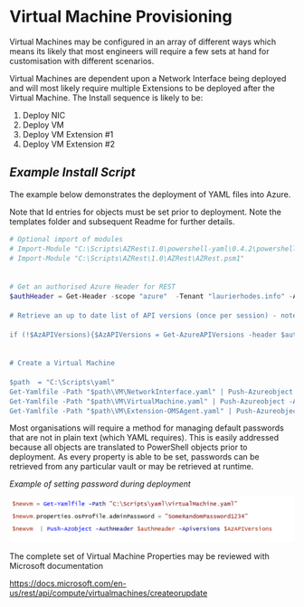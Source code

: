 # Virtual Machine Provisioning 
Virtual Machines may be configured in an array of different ways which means its likely that most engineers will require a few sets at hand for customisation with different scenarios.

Virtual Machines are dependent upon a Network Interface being deployed and will most likely require multiple Extensions to be deployed after the Virtual Machine.  The Install sequence is likely to be:

1. Deploy NIC
2. Deploy VM
3. Deploy VM Extension #1
4. Deploy VM Extension #2

## *Example Install Script*

The example below demonstrates the deployment of YAML files into Azure.  

Note that Id entries for objects must be set prior to deployment.  Note the templates folder and subsequent Readme for further details.

```powershell
# Optional import of modules
# Import-Module "C:\Scripts\AZRest\1.0\powershell-yaml\0.4.2\powershell-yaml.psm1" 
# Import-Module "C:\Scripts\AZRest\1.0\AZRest\AZRest.psm1" 


# Get an authorised Azure Header for REST
$authHeader = Get-Header -scope "azure"  -Tenant "laurierhodes.info" -AppId "aa73b052-6cea-4f17-b54b-6a536be5c722" -secret 'XXXXXXXXXXXXXXXXXXXXXXXXX’ 

# Retrieve an up to date list of API versions (once per session) - note that any subscription may be used for generating a current API versions file.

if (!$AzAPIVersions){$AzAPIVersions = Get-AzureAPIVersions -header $authHeader -SubscriptionID "2be53ae5-6e46-47df-beb9-6f3a795387b8"}


# Create a Virtual Machine

$path  = "C:\Scripts\yaml"
Get-Yamlfile -Path "$path\VM\NetworkInterface.yaml" | Push-Azureobject -AuthHeader $authHeader -Apiversions $AzAPIVersions 
Get-Yamlfile -Path "$path\VM\VirtualMachine.yaml" | Push-Azureobject -AuthHeader $authHeader -Apiversions $AzAPIVersions 
Get-Yamlfile -Path "$path\VM\Extension-OMSAgent.yaml" | Push-Azureobject -AuthHeader $authHeader -Apiversions $AzAPIVersions 

```

Most organisations will require a method for managing default passwords that are not in plain text (which YAML requires).  This is easily addressed because all objects are translated to PowerShell objects prior to deployment.  As every property is able to be set, passwords can be retrieved from any particular vault or may be retrieved at runtime.

*Example of setting password during deployment*

![ModifyingPasswords](images/ModifyingPasswords.jpg)

The complete set of Virtual Machine Properties may be reviewed with Microsoft documentation

https://docs.microsoft.com/en-us/rest/api/compute/virtualmachines/createorupdate

